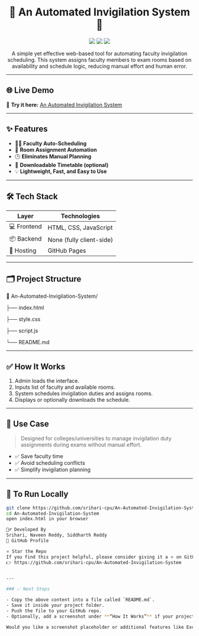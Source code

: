 <h1 align="center">📅 An Automated Invigilation System 🏫</h1>

<p align="center">
  <img src="https://img.shields.io/github/license/srihari-cpu/An-Automated-Invigilation-System?style=flat-square" />
  <img src="https://img.shields.io/github/languages/top/srihari-cpu/An-Automated-Invigilation-System?color=brightgreen&style=flat-square" />
  <img src="https://img.shields.io/github/stars/srihari-cpu/An-Automated-Invigilation-System?style=social" />
</p>

<p align="center">
  A simple yet effective web-based tool for automating faculty invigilation scheduling.  
  This system assigns faculty members to exam rooms based on availability and schedule logic, reducing manual effort and human error.
</p>

---

## 🌐 Live Demo

🔗 **Try it here:** [An Automated Invigilation System](https://srihari-cpu.github.io/An-Automated-Invigilation-System/)

---

## ✨ Features

- 🧑‍🏫 **Faculty Auto-Scheduling**
- 🏢 **Room Assignment Automation**
- 🕒 **Eliminates Manual Planning**
- 📄 **Downloadable Timetable (optional)**
- 💡 **Lightweight, Fast, and Easy to Use**

---

## 🛠️ Tech Stack

| Layer       | Technologies             |
|-------------|--------------------------|
| 💻 Frontend | HTML, CSS, JavaScript    |
| 📦 Backend  | None (fully client-side) |
| 🚀 Hosting  | GitHub Pages             |

---

## 🗂️ Project Structure
📁 An-Automated-Invigilation-System/

├── index.html

├── style.css

├── script.js

└── README.md


---

## ✅ How It Works

1. Admin loads the interface.
2. Inputs list of faculty and available rooms.
3. System schedules invigilation duties and assigns rooms.
4. Displays or optionally downloads the schedule.

---

## 📌 Use Case

> Designed for colleges/universities to manage invigilation duty assignments during exams without manual effort.

- ✅ Save faculty time
- ✅ Avoid scheduling conflicts
- ✅ Simplify invigilation planning

---

## 🚦 To Run Locally

```bash
git clone https://github.com/srihari-cpu/An-Automated-Invigilation-System.git
cd An-Automated-Invigilation-System
open index.html in your browser

🙋‍♂️ Developed By
Srihari, Naveen Reddy, Siddharth Reddy
🔗 GitHub Profile

⭐ Star the Repo
If you find this project helpful, please consider giving it a ⭐ on GitHub!
👉 https://github.com/srihari-cpu/An-Automated-Invigilation-System


---

### ✅ Next Steps

- Copy the above content into a file called `README.md`.
- Save it inside your project folder.
- Push the file to your GitHub repo.
- Optionally, add a screenshot under **“How It Works”** if your project has a visual UI.

Would you like a screenshot placeholder or additional features like Excel/PDF export listed too?

